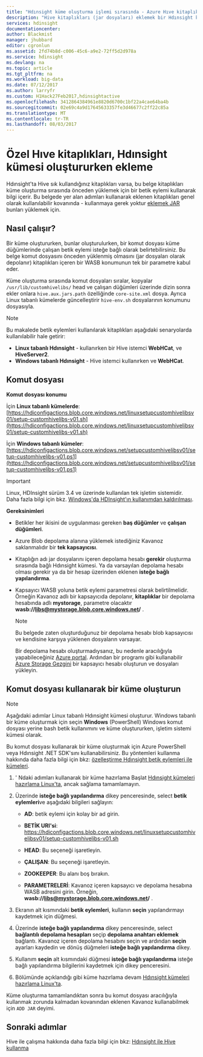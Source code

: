 ```yaml
---
title: "Hdınsight küme oluşturma işlemi sırasında - Azure Hıve kitaplıkları ekleme | Microsoft Docs"
description: "Hive kitaplıkları (jar dosyaları) eklemek bir Hdınsight kümesine küme oluşturma sırasında öğrenin."
services: hdinsight
documentationcenter: 
author: Blackmist
manager: jhubbard
editor: cgronlun
ms.assetid: 2fd74b8d-c006-45c6-a9e2-72ff5d2d978a
ms.service: hdinsight
ms.devlang: na
ms.topic: article
ms.tgt_pltfrm: na
ms.workload: big-data
ms.date: 07/12/2017
ms.author: larryfr
ms.custom: H1Hack27Feb2017,hdinsightactive
ms.openlocfilehash: 3412864384961e8820d6700c1bf22a4cae64ba4b
ms.sourcegitcommit: 02e69c4a9d17645633357fe3d46677c2ff22c85a
ms.translationtype: MT
ms.contentlocale: tr-TR
ms.lasthandoff: 08/03/2017
---
```

# <a name="add-custom-hive-libraries-when-creating-your-hdinsight-cluster"></a>Özel Hıve kitaplıkları, Hdınsight kümesi oluştururken ekleme

Hdınsight'ta Hive sık kullandığınız kitaplıkları varsa, bu belge kitaplıkları küme oluşturma sırasında önceden yüklemek için bir betik eylemi kullanarak bilgi içerir. Bu belgede yer alan adımları kullanarak eklenen kitaplıkları genel olarak kullanılabilir kovanında - kullanmaya gerek yoktur [eklemek JAR](https://cwiki.apache.org/confluence/display/Hive/LanguageManual+Cli) bunları yüklemek için.

## <a name="how-it-works"></a>Nasıl çalışır?

Bir küme oluştururken, bunlar oluşturulurken, bir komut dosyası küme düğümlerinde çalışan betik eylemi isteğe bağlı olarak belirtebilirsiniz. Bu belge komut dosyasını önceden yüklenmiş olmasını (jar dosyaları olarak depolanır) kitaplıkları içeren bir WASB konumunun tek bir parametre kabul eder.

Küme oluşturma sırasında komut dosyaları sıralar, kopyalar `/usr/lib/customhivelibs/` head ve çalışan düğümleri üzerinde dizin sonra ekler onlara `hive.aux.jars.path` özelliğinde `core-site.xml` dosya. Ayrıca Linux tabanlı kümelerde güncelleştirir `hive-env.sh` dosyalarının konumunu dosyasıyla.

> [!NOTE]
> Bu makalede betik eylemleri kullanılarak kitaplıkları aşağıdaki senaryolarda kullanılabilir hale getirir:
>
> * **Linux tabanlı Hdınsight** - kullanırken bir Hive istemci **WebHCat**, ve **HiveServer2**.
> * **Windows tabanlı Hdınsight** - Hive istemci kullanırken ve **WebHCat**.

## <a name="the-script"></a>Komut dosyası

**Komut dosyası konumu**

İçin **Linux tabanlı kümelerde**: [https://hdiconfigactions.blob.core.windows.net/linuxsetupcustomhivelibsv01/setup-customhivelibs-v01.sh](https://hdiconfigactions.blob.core.windows.net/linuxsetupcustomhivelibsv01/setup-customhivelibs-v01.sh)

İçin **Windows tabanlı kümeler**: [https://hdiconfigactions.blob.core.windows.net/setupcustomhivelibsv01/setup-customhivelibs-v01.ps1](https://hdiconfigactions.blob.core.windows.net/setupcustomhivelibsv01/setup-customhivelibs-v01.ps1)

> [!IMPORTANT]
> Linux, HDInsight sürüm 3.4 ve üzerinde kullanılan tek işletim sistemidir. Daha fazla bilgi için bkz. [Windows'da HDInsight'ın kullanımdan kaldırılması](hdinsight-component-versioning.md#hdinsight-windows-retirement).

**Gereksinimleri**

* Betikler her ikisini de uygulanması gereken **baş düğümler** ve **çalışan düğümleri**.

* Azure Blob depolama alanına yüklemek istediğiniz Kavanoz saklanmalıdır bir **tek kapsayıcısı**.

* Kitaplığın adı jar dosyalarını içeren depolama hesabı **gerekir** oluşturma sırasında bağlı Hdınsight kümesi. Ya da varsayılan depolama hesabı olması gerekir ya da bir hesap üzerinden eklenen __isteğe bağlı yapılandırma__.

* Kapsayıcı WASB yoluna betik eylemi parametresi olarak belirtilmelidir. Örneğin Kavanoz adlı bir kapsayıcıda depolanır, **kitaplıklar** bir depolama hesabında adlı **mystorage**, parametre olacaktır  **wasb://libs@mystorage.blob.core.windows.net/** .

  > [!NOTE]
  > Bu belgede zaten oluşturduğunuz bir depolama hesabı blob kapsayıcısı ve kendisine karşıya yüklenen dosyaların varsayar.
  >
  > Bir depolama hesabı oluşturmadıysanız, bu nedenle aracılığıyla yapabileceğiniz [Azure portal](https://portal.azure.com). Ardından bir programı gibi kullanabilir [Azure Storage Gezgini](http://storageexplorer.com/) bir kapsayıcı hesabı oluşturun ve dosyaları yükleyin.

## <a name="create-a-cluster-using-the-script"></a>Komut dosyası kullanarak bir küme oluşturun

> [!NOTE]
> Aşağıdaki adımlar Linux tabanlı Hdınsight kümesi oluşturur. Windows tabanlı bir küme oluşturmak için seçin **Windows** (PowerShell) Windows komut dosyası yerine bash betik kullanımını ve küme oluştururken, işletim sistemi kümesi olarak.
>
> Bu komut dosyası kullanarak bir küme oluşturmak için Azure PowerShell veya Hdınsight .NET SDK'sını kullanabilirsiniz. Bu yöntemleri kullanma hakkında daha fazla bilgi için bkz: [özelleştirme Hdınsight betik eylemleri ile kümeleri](hdinsight-hadoop-customize-cluster-linux.md).

1. ' Ndaki adımları kullanarak bir küme hazırlama Başlat [Hdınsight kümeleri hazırlama Linux'ta](hdinsight-hadoop-provision-linux-clusters.md), ancak sağlama tamamlamayın.

2. Üzerinde **isteğe bağlı yapılandırma** dikey penceresinde, select **betik eylemleri**ve aşağıdaki bilgileri sağlayın:

   * **AD**: betik eylemi için kolay bir ad girin.

   * **BETİK URI'si**: https://hdiconfigactions.blob.core.windows.net/linuxsetupcustomhivelibsv01/setup-customhivelibs-v01.sh

   * **HEAD**: Bu seçeneği işaretleyin.

   * **ÇALIŞAN**: Bu seçeneği işaretleyin.

   * **ZOOKEEPER**: Bu alanı boş bırakın.

   * **PARAMETRELERİ**: Kavanoz içeren kapsayıcı ve depolama hesabına WASB adresini girin. Örneğin,  **wasb://libs@mystorage.blob.core.windows.net/** .

3. Ekranın alt kısmındaki **betik eylemleri**, kullanın **seçin** yapılandırmayı kaydetmek için düğmesi.

4. Üzerinde **isteğe bağlı yapılandırma** dikey penceresinde, select **bağlantılı depolama hesapları** seçip **depolama anahtarı eklemek** bağlantı. Kavanoz içeren depolama hesabını seçin ve ardından **seçin** ayarları kaydedin ve dönüş düğmeleri **isteğe bağlı yapılandırma** dikey.

5. Kullanım **seçin** alt kısmındaki düğmesi **isteğe bağlı yapılandırma** isteğe bağlı yapılandırma bilgilerini kaydetmek için dikey penceresini.

6. Bölümünde açıklandığı gibi küme hazırlama devam [Hdınsight kümeleri hazırlama Linux'ta](hdinsight-hadoop-provision-linux-clusters.md).

Küme oluşturma tamamlandıktan sonra bu komut dosyası aracılığıyla kullanmak zorunda kalmadan kovanından eklenen Kavanoz kullanabilmek için `ADD JAR` deyimi.

## <a name="next-steps"></a>Sonraki adımlar

Hive ile çalışma hakkında daha fazla bilgi için bkz: [Hdınsight ile Hive kullanma](hdinsight-use-hive.md)
